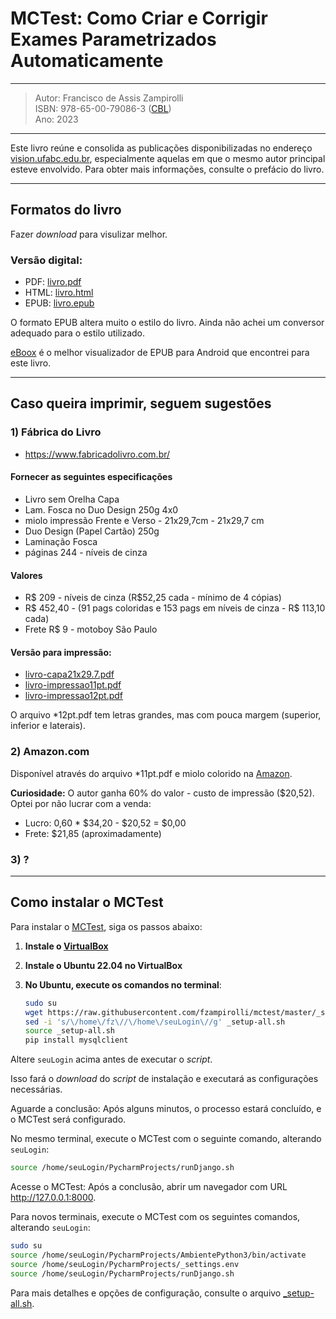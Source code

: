 # MCTest: Como Criar e Corrigir Exames Parametrizados Automaticamente

---
> Autor: Francisco de Assis Zampirolli </br>
> ISBN: 978-65-00-79086-3 ([CBL](https://www.cblservicos.org.br/isbn/)) </br>
> Ano: 2023
---

Este livro reúne e consolida as publicações disponibilizadas 
no endereço [vision.ufabc.edu.br](http://vision.ufabc.edu.br), 
especialmente aquelas em que o mesmo autor principal esteve envolvido. 
Para obter mais informações, consulte o prefácio do livro.

---
## Formatos do livro

Fazer *download* para visulizar melhor.

### Versão digital:

* PDF: [livro.pdf](https://github.com/fzampirolli/mctest/blob/master/book/1ed-br/livro.pdf)
* HTML: [livro.html](https://github.com/fzampirolli/mctest/blob/master/book/1ed-br/livro.html)
* EPUB: [livro.epub](https://github.com/fzampirolli/mctest/blob/master/book/1ed-br/livro.epub)

O formato EPUB altera muito o estilo do livro. 
Ainda não achei um conversor adequado para o estilo utilizado. 

[eBoox](https://play.google.com/store/apps/details?id=com.reader.books&hl=pt_BR&gl=US) 
 é o melhor visualizador de EPUB para Android que encontrei para este livro.

---
## Caso queira imprimir, seguem sugestões

### 1) Fábrica do Livro 
* https://www.fabricadolivro.com.br/

#### Fornecer as seguintes especificações

* Livro sem Orelha Capa 
* Lam. Fosca no Duo Design 250g 4x0 
* miolo impressão Frente e Verso - 21x29,7cm - 21x29,7 cm 
* Duo Design (Papel Cartão) 250g 
* Laminação Fosca
* páginas 244 - níveis de cinza

#### Valores
* R$ 209 - níveis de cinza (R$52,25 cada - mínimo de 4 cópias)
* R$ 452,40 - (91 pags coloridas e 153 pags em níveis de cinza - R$ 113,10 cada)
* Frete R$ 9 - motoboy São Paulo

#### Versão para impressão:
* [livro-capa21x29.7.pdf](https://github.com/fzampirolli/mctest/blob/master/book/1ed-br/livro-capa21x29.7.pdf)
* [livro-impressao11pt.pdf](https://github.com/fzampirolli/mctest/blob/master/book/1ed-br/livro-impressao11pt.pdf)
* [livro-impressao12pt.pdf](https://github.com/fzampirolli/mctest/blob/master/book/1ed-br/livro-impressao12pt.pdf)

O arquivo *12pt.pdf tem letras grandes, mas com pouca margem (superior, inferior e laterais).

### 2) Amazon.com

Disponível através do arquivo *11pt.pdf e miolo colorido na [Amazon](https://www.amazon.com/dp/B0CHL7DLKC?ref_=pe_3052080_397514860).

**Curiosidade:** O autor ganha 60% do valor - custo de impressão ($20,52). Optei por não lucrar com a venda:
- Lucro: 0,60 * $34,20 - $20,52 = $0,00
- Frete: $21,85 (aproximadamente)

### 3) ?

---
## Como instalar o MCTest

Para instalar o [MCTest](https://github.com/fzampirolli/mctest), siga os passos abaixo:

1. **Instale o [VirtualBox](https://www.virtualbox.org/)**

2. **Instale o Ubuntu 22.04 no VirtualBox**

3. **No Ubuntu, execute os comandos no terminal**:

   ```bash
   sudo su
   wget https://raw.githubusercontent.com/fzampirolli/mctest/master/_setup-all.sh
   sed -i 's/\/home\/fz\//\/home\/seuLogin\//g' _setup-all.sh
   source _setup-all.sh
   pip install mysqlclient
   ```

Altere `seuLogin` acima antes de executar o *script*. 

Isso fará o *download* do *script* de instalação e executará as configurações necessárias.

Aguarde a conclusão: Após alguns minutos, o processo estará concluído, e o MCTest será configurado.

No mesmo terminal, execute o MCTest com o seguinte comando, alterando `seuLogin`:

~~~bash
source /home/seuLogin/PycharmProjects/runDjango.sh
~~~

Acesse o MCTest: Após a conclusão, abrir um navegador com URL http://127.0.0.1:8000.

Para novos terminais, execute o MCTest com os seguintes comandos, alterando `seuLogin`:

~~~bash
sudo su
source /home/seuLogin/PycharmProjects/AmbientePython3/bin/activate
source /home/seuLogin/PycharmProjects/_settings.env
source /home/seuLogin/PycharmProjects/runDjango.sh
~~~

Para mais detalhes e opções de configuração, consulte o arquivo [_setup-all.sh](https://raw.githubusercontent.com/fzampirolli/mctest/master/_setup-all.sh).
